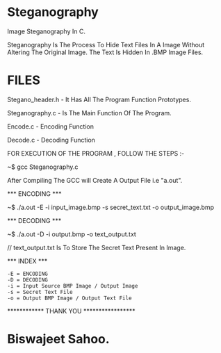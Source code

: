 # Steganography
Image Steganography In C.

Steganography Is The Process To Hide Text Files In A Image Without Altering The Original Image.
The Text Is Hidden In .BMP Image Files.

# FILES

Stegano_header.h - It Has All The Program Function Prototypes.

Steganography.c - Is The Main Function Of The Program.

Encode.c - Encoding Function

Decode.c - Decoding Function

FOR EXECUTION OF THE PROGRAM , FOLLOW THE STEPS :-

~$ gcc Steganography.c

After Compiling The GCC will Create A Output File i.e "a.out".

*** ENCODING ***

~$ ./a.out -E -i input_image.bmp -s secret_text.txt -o output_image.bmp

*** DECODING ***

~$ ./a.out -D -i output.bmp -o text_output.txt

// text_output.txt Is To Store The Secret Text Present In Image.

*** INDEX ***

	-E = ENCODING
	-D = DECODING
	-i = Input Source BMP Image / Output Image
	-s = Secret Text File
	-o = Output BMP Image / Output Text File
  
  ************ THANK YOU *****************
  
  # Biswajeet Sahoo.
